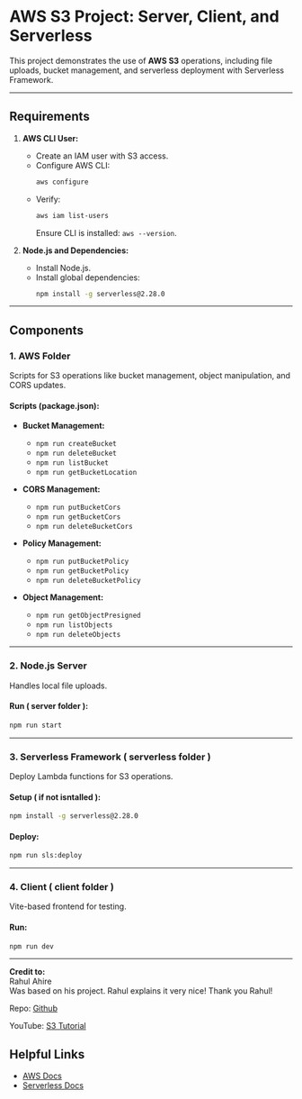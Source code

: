 # AWS S3 Project: Server, Client, and Serverless

This project demonstrates the use of **AWS S3** operations, including file uploads, bucket management, and serverless deployment with Serverless Framework.

---

## Requirements
1. **AWS CLI User:**
   - Create an IAM user with S3 access.
   - Configure AWS CLI:
     ```bash
     aws configure
     ```
   - Verify:
     ```bash
     aws iam list-users
     ```
     Ensure CLI is installed: `aws --version`.


2. **Node.js and Dependencies:**
   - Install Node.js.
   - Install global dependencies:
     ```bash
     npm install -g serverless@2.28.0
     ```

---

## Components

### 1. AWS Folder
Scripts for S3 operations like bucket management, object manipulation, and CORS updates.
#### Scripts (package.json):
- **Bucket Management:**
  - `npm run createBucket`
  - `npm run deleteBucket`
  - `npm run listBucket`
  - `npm run getBucketLocation`

- **CORS Management:**
  - `npm run putBucketCors`
  - `npm run getBucketCors`
  - `npm run deleteBucketCors`

- **Policy Management:**
  - `npm run putBucketPolicy`
  - `npm run getBucketPolicy`
  - `npm run deleteBucketPolicy`

- **Object Management:**
  - `npm run getObjectPresigned`
  - `npm run listObjects`
  - `npm run deleteObjects`

---


### 2. Node.js Server
Handles local file uploads.


#### Run ( server folder ):

```bash
npm run start
```

---

### 3. Serverless Framework ( serverless folder )
Deploy Lambda functions for S3 operations.

#### Setup ( if not isntalled ):
  ```bash
  npm install -g serverless@2.28.0
  ```

#### Deploy:
```bash
npm run sls:deploy
```

---

### 4. Client ( client folder )
Vite-based frontend for testing.

#### Run:
```bash
npm run dev
```

---
**Credit to:**  
Rahul Ahire  
Was based on his project. 
Rahul explains it very nice!
Thank you Rahul!

Repo: [Github](https://github.com/MeRahulAhire/S3-Ultimate-Guide/tree/master)

YouTube: [S3 Tutorial](https://www.youtube.com/watch?v=6VHc41idHZs)  

## Helpful Links
- [AWS Docs](https://docs.aws.amazon.com/AmazonS3/latest/API/API_Operations_Amazon_Simple_Storage_Service.html)
- [Serverless Docs](https://www.serverless.com/framework/docs/)


